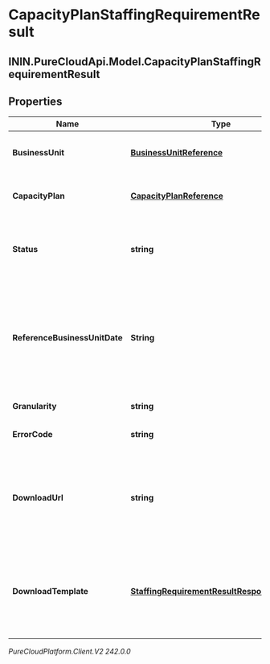 # CapacityPlanStaffingRequirementResult

## ININ.PureCloudApi.Model.CapacityPlanStaffingRequirementResult

## Properties

|Name | Type | Description | Notes|
|------------ | ------------- | ------------- | -------------|
| **BusinessUnit** | [**BusinessUnitReference**](BusinessUnitReference) | The business unit to which the capacity plan belongs | |
| **CapacityPlan** | [**CapacityPlanReference**](CapacityPlanReference) | The capacity plan for which requirements are generated | |
| **Status** | **string** | The status of the requirement generation of the capacity plan | |
| **ReferenceBusinessUnitDate** | **String** | The reference date for interval-based data for the requirements. Dates are represented as an ISO-8601 string. For example: yyyy-MM-dd | |
| **Granularity** | **string** | Granularity of the intervals | |
| **ErrorCode** | **string** | The error code when status is &#39;Failed&#39; | [optional] |
| **DownloadUrl** | **string** | The URL to get the requirements results for the capacity plan. It will be populated if the status is &#39;Complete&#39; | [optional] |
| **DownloadTemplate** | [**StaffingRequirementResultResponseTemplate**](StaffingRequirementResultResponseTemplate) | Staffing requirement results always come through downloadUrl, the schema included here is just for documentation | [optional] |



_PureCloudPlatform.Client.V2 242.0.0_
